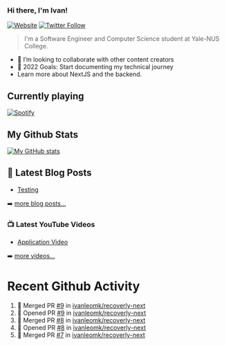 ### Hi there, I'm Ivan!

[![Website](https://img.shields.io/website?label=ivanleo.com&style=for-the-badge&url=https%3A%2F%2Fivanleo.com)](https://ivanleo.com)
[![Twitter Follow](https://img.shields.io/twitter/follow/ivanleomk?color=1DA1F2&logo=twitter&style=for-the-badge)](https://twitter.com/intent/follow?screen_name=ivanleomk)

> I'm a Software Engineer and Computer Science student at Yale-NUS College.

- 👯 I’m looking to collaborate with other content creators
- 🥅 2022 Goals: Start documenting my technical journey
- Learn more about NextJS and the backend.

## Currently playing

[![Spotify](https://novatorem-ivanleomk.vercel.app/api/spotify)](https://open.spotify.com/user/ivanleomk)

## My Github Stats

[![My GitHub stats](https://github-readme-stats.vercel.app/api?username=ivanleomk)](https://github.com/ivanleomk/github-readme-stats)

## 📕 Latest Blog Posts

<!-- BLOG-POST-LIST:START -->
- [Testing](https://dev.to/ivanleomk/testing-2f4k)
<!-- BLOG-POST-LIST:END -->

➡️ [more blog posts...](https://ivanleo.com/articles)

### 📺 Latest YouTube Videos

<!-- YOUTUBE:START -->
- [Application Video](https://www.youtube.com/watch?v=92tDFP4stk0)
<!-- YOUTUBE:END -->

➡️ [more videos...](https://www.youtube.com/channel/UCsk__9hguqk3z-ilesZh4xw)

# Recent Github Activity

<!--START_SECTION:activity-->

1. 🎉 Merged PR [#9](https://github.com/ivanleomk/recoverly-next/pull/9) in [ivanleomk/recoverly-next](https://github.com/ivanleomk/recoverly-next)
2. 💪 Opened PR [#9](https://github.com/ivanleomk/recoverly-next/pull/9) in [ivanleomk/recoverly-next](https://github.com/ivanleomk/recoverly-next)
3. 🎉 Merged PR [#8](https://github.com/ivanleomk/recoverly-next/pull/8) in [ivanleomk/recoverly-next](https://github.com/ivanleomk/recoverly-next)
4. 💪 Opened PR [#8](https://github.com/ivanleomk/recoverly-next/pull/8) in [ivanleomk/recoverly-next](https://github.com/ivanleomk/recoverly-next)
5. 🎉 Merged PR [#7](https://github.com/ivanleomk/recoverly-next/pull/7) in [ivanleomk/recoverly-next](https://github.com/ivanleomk/recoverly-next)
<!--END_SECTION:activity-->
